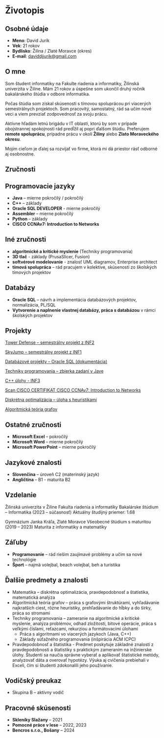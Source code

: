 #  Životopis

## Osobné údaje
- **Meno**: David Jurík
- **Vek**: 21 rokov
- **Bydlisko**: Žilina / Zlaté Moravce (okres)
- **E-mail**: daviddjjurik@gmail.com

## O mne
Som študent informatiky na Fakulte riadenia a informatiky, Žilinská univerzita v Žiline. Mám 21 rokov a úspešne som ukončil druhý ročník bakalárskeho štúdia v odbore informatika.

Počas štúdia som získal skúsenosti s tímovou spoluprácou pri viacerých semestrálnych projektoch. Som pracovitý, samostatný, rád sa učím nové veci a viem prevziať zodpovednosť za svoju prácu. 

Aktívne hľadám letnú brigádu v IT oblasti, ktorú by som v prípade obojstrannej spokojnosti rád predĺžil aj popri ďalšom štúdiu. Preferujem **remote spoluprácu**, prípadne prácu v okolí **Žiliny** alebo **Zlato Moraveckého okresu**.

Mojím cieľom je ďalej sa rozvíjať vo firme, ktorá mi dá priestor rásť odborné aj osobnostne.

## Zručnosti

## Programovacie jazyky
- **Java** – mierne pokročilý / pokročilý 
- **C++** – základy
- **Oracle SQL DEVELOPER** - mierne pokročilý
- **Assembler** – mierne pokročilý
- **Python** – základy
- **CISCO CCNAv7: Introduction to Networks**

## Iné zručnosti
- **algoritmické a kritické myslenie** (Techniky programovania)
- **3D tlač** - základy (PrusaSlicer, Fusion)
- **softvérové modelovanie** - znalosť UML diagramov, Enterprise architect
- **tímová spolupráca** – rád pracujem v kolektíve, skúsenosti zo školských tímových projektov

## Databázy
- **Oracle SQL** – návrh a implementácia databázových projektov, normalizácia, PL/SQL
- **Vytvorenie a naplnenie vlastnej databázy, práca s databázou** v rámci školských projektov

## Projekty 
 [Tower Defense – semestrálny projekt z INF2](semestralky/inf2_tower_defense)
 
 [SkyJump – semestrálny projekt z INF1](semestralky/semestralky/inf1_skyjump) 
 
 [Databázové projekty – Oracle SQL (dokumentácia)](semestralky/databazy)
 
 [Techniky programovania – zbierka zadaní v Jave](semestralky/techniky_programovania)

 [C++ úlohy - INF3](semestralky/Ulohy_C++)

 [Scan CISCO CERTIFIKAT CISCO CCNAv7: Introduction to Networks](semestralky/CISCO_KURZ_SCAN)
 
 [Diskrétna optimalizácia – úloha s heuristikami](semestralky/diskretnaOptimalizaciaHeuristiky) 

 [Algoritmická teória grafov](semestralky/algoritmickaTeoriaGrafov)

 ## Ostatné zručnosti
- **Microsoft Excel** – pokročilý
- **Microsoft Word** – mierne pokročilý
- **Microsoft PowerPoint** – mierne pokročilý

## Jazykové znalosti
- **Slovenčina** – úroveň C2 (materinský jazyk)
- **Angličtina** – B1 - maturita B2

 ## Vzdelanie
Žilinská univerzita v Žiline
Fakulta riadenia a informatiky
Bakalárske štúdium – Informatika (2023 – súčasnosť)
Aktuálny študijný priemer: 1.68

Gymnázium Janka Kráľa, Zlaté Moravce
Všeobecné štúdium s maturitou (2019 – 2023)
Maturita z informatiky a matematiky

## Záľuby
- **Programovanie** – rád riešim zaujímavé problémy a učím sa nové technológie  
- **Šport** – najmä volejbal, beach volejbal, beh a turistika

## Ďalšie predmety a znalosti
- Matematika – diskrétna optimalizácia, pravdepodobnosť a štatistika, matematická analýza
- Algoritmická teória grafov – práca s grafovými štruktúrami, vyhľadávanie najkratších ciest, rôzne heuristiky, prehľadávanie do hĺbky a do šírky, práca so stromami
- Techniky programovania – zameranie na algoritmické a kritické myslenie, analýza problémov, odhad zložitosti, bitové operácie, práca s veľkými číslami, reťazcami, rekurziou a formátovacími úlohami  
  - Práca s algoritmami vo viacerých jazykoch (Java, C++)  
  - Základy súťažného programovania (inšpirácia ACM ICPC)
- Pravdepodobnosť a štatistika - Predmet poskytuje základné znalosti z pravdepodobnosti a štatistiky s praktickým zameraním na inžinierske úlohy. Študenti sa naučia správne vyberať a aplikovať štatistické metódy, analyzovať dáta a overovať hypotézy. Výuka aj cvičenia prebiehali v Exceli, čím si študenti zdokonalili jeho používanie.
 
## Vodičský preukaz
- Skupina B – aktívny vodič

## Pracovné skúsenosti
- **Skleníky Slažany** – 2021
- **Pomocné práce v lese** – 2022, 2023
- **Bencros s.r.o., Bošany** – 2024

